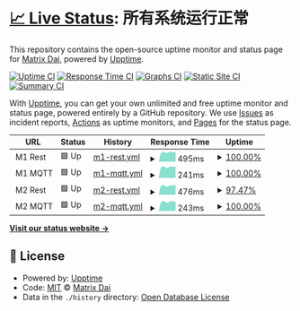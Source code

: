 # [📈 Live Status](https://MatrixDai.github.io/xcar-uptime): <!--live status--> **所有系统运行正常**

This repository contains the open-source uptime monitor and status page for [Matrix Dai](https://MatrixDai.github.io/xcar-uptime), powered by [Upptime](https://github.com/upptime/upptime).

[![Uptime CI](https://github.com/MatrixDai/xcar-uptime/workflows/Uptime%20CI/badge.svg)](https://github.com/MatrixDai/xcar-uptime/actions?query=workflow%3A%22Uptime+CI%22)
[![Response Time CI](https://github.com/MatrixDai/xcar-uptime/workflows/Response%20Time%20CI/badge.svg)](https://github.com/MatrixDai/xcar-uptime/actions?query=workflow%3A%22Response+Time+CI%22)
[![Graphs CI](https://github.com/MatrixDai/xcar-uptime/workflows/Graphs%20CI/badge.svg)](https://github.com/MatrixDai/xcar-uptime/actions?query=workflow%3A%22Graphs+CI%22)
[![Static Site CI](https://github.com/MatrixDai/xcar-uptime/workflows/Static%20Site%20CI/badge.svg)](https://github.com/MatrixDai/xcar-uptime/actions?query=workflow%3A%22Static+Site+CI%22)
[![Summary CI](https://github.com/MatrixDai/xcar-uptime/workflows/Summary%20CI/badge.svg)](https://github.com/MatrixDai/xcar-uptime/actions?query=workflow%3A%22Summary+CI%22)

With [Upptime](https://upptime.js.org), you can get your own unlimited and free uptime monitor and status page, powered entirely by a GitHub repository. We use [Issues](https://github.com/MatrixDai/xcar-uptime/issues) as incident reports, [Actions](https://github.com/MatrixDai/xcar-uptime/actions) as uptime monitors, and [Pages](https://MatrixDai.github.io/xcar-uptime) for the status page.

<!--start: status pages-->
<!-- This summary is generated by Upptime (https://github.com/upptime/upptime) -->
<!-- Do not edit this manually, your changes will be overwritten -->
<!-- prettier-ignore -->
| URL | Status | History | Response Time | Uptime |
| --- | ------ | ------- | ------------- | ------ |
| <img alt="" src="https://favicons.githubusercontent.com/" height="13"> M1 Rest | 🟩 Up | [m1-rest.yml](https://github.com/MatrixDai/xcar-uptime/commits/HEAD/history/m1-rest.yml) | <details><summary><img alt="Response time graph" src="./graphs/m1-rest/response-time-week.png" height="20"> 495ms</summary><br><a href="https://MatrixDai.github.io/xcar-uptime/history/m1-rest"><img alt="Response time 495" src="https://img.shields.io/endpoint?url=https%3A%2F%2Fraw.githubusercontent.com%2FMatrixDai%2Fxcar-uptime%2FHEAD%2Fapi%2Fm1-rest%2Fresponse-time.json"></a><br><a href="https://MatrixDai.github.io/xcar-uptime/history/m1-rest"><img alt="24-hour response time 495" src="https://img.shields.io/endpoint?url=https%3A%2F%2Fraw.githubusercontent.com%2FMatrixDai%2Fxcar-uptime%2FHEAD%2Fapi%2Fm1-rest%2Fresponse-time-day.json"></a><br><a href="https://MatrixDai.github.io/xcar-uptime/history/m1-rest"><img alt="7-day response time 495" src="https://img.shields.io/endpoint?url=https%3A%2F%2Fraw.githubusercontent.com%2FMatrixDai%2Fxcar-uptime%2FHEAD%2Fapi%2Fm1-rest%2Fresponse-time-week.json"></a><br><a href="https://MatrixDai.github.io/xcar-uptime/history/m1-rest"><img alt="30-day response time 495" src="https://img.shields.io/endpoint?url=https%3A%2F%2Fraw.githubusercontent.com%2FMatrixDai%2Fxcar-uptime%2FHEAD%2Fapi%2Fm1-rest%2Fresponse-time-month.json"></a><br><a href="https://MatrixDai.github.io/xcar-uptime/history/m1-rest"><img alt="1-year response time 495" src="https://img.shields.io/endpoint?url=https%3A%2F%2Fraw.githubusercontent.com%2FMatrixDai%2Fxcar-uptime%2FHEAD%2Fapi%2Fm1-rest%2Fresponse-time-year.json"></a></details> | <details><summary><a href="https://MatrixDai.github.io/xcar-uptime/history/m1-rest">100.00%</a></summary><a href="https://MatrixDai.github.io/xcar-uptime/history/m1-rest"><img alt="All-time uptime 100.00%" src="https://img.shields.io/endpoint?url=https%3A%2F%2Fraw.githubusercontent.com%2FMatrixDai%2Fxcar-uptime%2FHEAD%2Fapi%2Fm1-rest%2Fuptime.json"></a><br><a href="https://MatrixDai.github.io/xcar-uptime/history/m1-rest"><img alt="24-hour uptime 100.00%" src="https://img.shields.io/endpoint?url=https%3A%2F%2Fraw.githubusercontent.com%2FMatrixDai%2Fxcar-uptime%2FHEAD%2Fapi%2Fm1-rest%2Fuptime-day.json"></a><br><a href="https://MatrixDai.github.io/xcar-uptime/history/m1-rest"><img alt="7-day uptime 100.00%" src="https://img.shields.io/endpoint?url=https%3A%2F%2Fraw.githubusercontent.com%2FMatrixDai%2Fxcar-uptime%2FHEAD%2Fapi%2Fm1-rest%2Fuptime-week.json"></a><br><a href="https://MatrixDai.github.io/xcar-uptime/history/m1-rest"><img alt="30-day uptime 100.00%" src="https://img.shields.io/endpoint?url=https%3A%2F%2Fraw.githubusercontent.com%2FMatrixDai%2Fxcar-uptime%2FHEAD%2Fapi%2Fm1-rest%2Fuptime-month.json"></a><br><a href="https://MatrixDai.github.io/xcar-uptime/history/m1-rest"><img alt="1-year uptime 100.00%" src="https://img.shields.io/endpoint?url=https%3A%2F%2Fraw.githubusercontent.com%2FMatrixDai%2Fxcar-uptime%2FHEAD%2Fapi%2Fm1-rest%2Fuptime-year.json"></a></details>
| <img alt="" src="https://favicons.githubusercontent.com/null" height="13"> M1 MQTT | 🟩 Up | [m1-mqtt.yml](https://github.com/MatrixDai/xcar-uptime/commits/HEAD/history/m1-mqtt.yml) | <details><summary><img alt="Response time graph" src="./graphs/m1-mqtt/response-time-week.png" height="20"> 241ms</summary><br><a href="https://MatrixDai.github.io/xcar-uptime/history/m1-mqtt"><img alt="Response time 241" src="https://img.shields.io/endpoint?url=https%3A%2F%2Fraw.githubusercontent.com%2FMatrixDai%2Fxcar-uptime%2FHEAD%2Fapi%2Fm1-mqtt%2Fresponse-time.json"></a><br><a href="https://MatrixDai.github.io/xcar-uptime/history/m1-mqtt"><img alt="24-hour response time 241" src="https://img.shields.io/endpoint?url=https%3A%2F%2Fraw.githubusercontent.com%2FMatrixDai%2Fxcar-uptime%2FHEAD%2Fapi%2Fm1-mqtt%2Fresponse-time-day.json"></a><br><a href="https://MatrixDai.github.io/xcar-uptime/history/m1-mqtt"><img alt="7-day response time 241" src="https://img.shields.io/endpoint?url=https%3A%2F%2Fraw.githubusercontent.com%2FMatrixDai%2Fxcar-uptime%2FHEAD%2Fapi%2Fm1-mqtt%2Fresponse-time-week.json"></a><br><a href="https://MatrixDai.github.io/xcar-uptime/history/m1-mqtt"><img alt="30-day response time 241" src="https://img.shields.io/endpoint?url=https%3A%2F%2Fraw.githubusercontent.com%2FMatrixDai%2Fxcar-uptime%2FHEAD%2Fapi%2Fm1-mqtt%2Fresponse-time-month.json"></a><br><a href="https://MatrixDai.github.io/xcar-uptime/history/m1-mqtt"><img alt="1-year response time 241" src="https://img.shields.io/endpoint?url=https%3A%2F%2Fraw.githubusercontent.com%2FMatrixDai%2Fxcar-uptime%2FHEAD%2Fapi%2Fm1-mqtt%2Fresponse-time-year.json"></a></details> | <details><summary><a href="https://MatrixDai.github.io/xcar-uptime/history/m1-mqtt">100.00%</a></summary><a href="https://MatrixDai.github.io/xcar-uptime/history/m1-mqtt"><img alt="All-time uptime 100.00%" src="https://img.shields.io/endpoint?url=https%3A%2F%2Fraw.githubusercontent.com%2FMatrixDai%2Fxcar-uptime%2FHEAD%2Fapi%2Fm1-mqtt%2Fuptime.json"></a><br><a href="https://MatrixDai.github.io/xcar-uptime/history/m1-mqtt"><img alt="24-hour uptime 100.00%" src="https://img.shields.io/endpoint?url=https%3A%2F%2Fraw.githubusercontent.com%2FMatrixDai%2Fxcar-uptime%2FHEAD%2Fapi%2Fm1-mqtt%2Fuptime-day.json"></a><br><a href="https://MatrixDai.github.io/xcar-uptime/history/m1-mqtt"><img alt="7-day uptime 100.00%" src="https://img.shields.io/endpoint?url=https%3A%2F%2Fraw.githubusercontent.com%2FMatrixDai%2Fxcar-uptime%2FHEAD%2Fapi%2Fm1-mqtt%2Fuptime-week.json"></a><br><a href="https://MatrixDai.github.io/xcar-uptime/history/m1-mqtt"><img alt="30-day uptime 100.00%" src="https://img.shields.io/endpoint?url=https%3A%2F%2Fraw.githubusercontent.com%2FMatrixDai%2Fxcar-uptime%2FHEAD%2Fapi%2Fm1-mqtt%2Fuptime-month.json"></a><br><a href="https://MatrixDai.github.io/xcar-uptime/history/m1-mqtt"><img alt="1-year uptime 100.00%" src="https://img.shields.io/endpoint?url=https%3A%2F%2Fraw.githubusercontent.com%2FMatrixDai%2Fxcar-uptime%2FHEAD%2Fapi%2Fm1-mqtt%2Fuptime-year.json"></a></details>
| <img alt="" src="https://favicons.githubusercontent.com/" height="13"> M2 Rest | 🟩 Up | [m2-rest.yml](https://github.com/MatrixDai/xcar-uptime/commits/HEAD/history/m2-rest.yml) | <details><summary><img alt="Response time graph" src="./graphs/m2-rest/response-time-week.png" height="20"> 476ms</summary><br><a href="https://MatrixDai.github.io/xcar-uptime/history/m2-rest"><img alt="Response time 476" src="https://img.shields.io/endpoint?url=https%3A%2F%2Fraw.githubusercontent.com%2FMatrixDai%2Fxcar-uptime%2FHEAD%2Fapi%2Fm2-rest%2Fresponse-time.json"></a><br><a href="https://MatrixDai.github.io/xcar-uptime/history/m2-rest"><img alt="24-hour response time 476" src="https://img.shields.io/endpoint?url=https%3A%2F%2Fraw.githubusercontent.com%2FMatrixDai%2Fxcar-uptime%2FHEAD%2Fapi%2Fm2-rest%2Fresponse-time-day.json"></a><br><a href="https://MatrixDai.github.io/xcar-uptime/history/m2-rest"><img alt="7-day response time 476" src="https://img.shields.io/endpoint?url=https%3A%2F%2Fraw.githubusercontent.com%2FMatrixDai%2Fxcar-uptime%2FHEAD%2Fapi%2Fm2-rest%2Fresponse-time-week.json"></a><br><a href="https://MatrixDai.github.io/xcar-uptime/history/m2-rest"><img alt="30-day response time 476" src="https://img.shields.io/endpoint?url=https%3A%2F%2Fraw.githubusercontent.com%2FMatrixDai%2Fxcar-uptime%2FHEAD%2Fapi%2Fm2-rest%2Fresponse-time-month.json"></a><br><a href="https://MatrixDai.github.io/xcar-uptime/history/m2-rest"><img alt="1-year response time 476" src="https://img.shields.io/endpoint?url=https%3A%2F%2Fraw.githubusercontent.com%2FMatrixDai%2Fxcar-uptime%2FHEAD%2Fapi%2Fm2-rest%2Fresponse-time-year.json"></a></details> | <details><summary><a href="https://MatrixDai.github.io/xcar-uptime/history/m2-rest">97.47%</a></summary><a href="https://MatrixDai.github.io/xcar-uptime/history/m2-rest"><img alt="All-time uptime 97.47%" src="https://img.shields.io/endpoint?url=https%3A%2F%2Fraw.githubusercontent.com%2FMatrixDai%2Fxcar-uptime%2FHEAD%2Fapi%2Fm2-rest%2Fuptime.json"></a><br><a href="https://MatrixDai.github.io/xcar-uptime/history/m2-rest"><img alt="24-hour uptime 97.47%" src="https://img.shields.io/endpoint?url=https%3A%2F%2Fraw.githubusercontent.com%2FMatrixDai%2Fxcar-uptime%2FHEAD%2Fapi%2Fm2-rest%2Fuptime-day.json"></a><br><a href="https://MatrixDai.github.io/xcar-uptime/history/m2-rest"><img alt="7-day uptime 97.47%" src="https://img.shields.io/endpoint?url=https%3A%2F%2Fraw.githubusercontent.com%2FMatrixDai%2Fxcar-uptime%2FHEAD%2Fapi%2Fm2-rest%2Fuptime-week.json"></a><br><a href="https://MatrixDai.github.io/xcar-uptime/history/m2-rest"><img alt="30-day uptime 97.47%" src="https://img.shields.io/endpoint?url=https%3A%2F%2Fraw.githubusercontent.com%2FMatrixDai%2Fxcar-uptime%2FHEAD%2Fapi%2Fm2-rest%2Fuptime-month.json"></a><br><a href="https://MatrixDai.github.io/xcar-uptime/history/m2-rest"><img alt="1-year uptime 97.47%" src="https://img.shields.io/endpoint?url=https%3A%2F%2Fraw.githubusercontent.com%2FMatrixDai%2Fxcar-uptime%2FHEAD%2Fapi%2Fm2-rest%2Fuptime-year.json"></a></details>
| <img alt="" src="https://favicons.githubusercontent.com/null" height="13"> M2 MQTT | 🟩 Up | [m2-mqtt.yml](https://github.com/MatrixDai/xcar-uptime/commits/HEAD/history/m2-mqtt.yml) | <details><summary><img alt="Response time graph" src="./graphs/m2-mqtt/response-time-week.png" height="20"> 243ms</summary><br><a href="https://MatrixDai.github.io/xcar-uptime/history/m2-mqtt"><img alt="Response time 243" src="https://img.shields.io/endpoint?url=https%3A%2F%2Fraw.githubusercontent.com%2FMatrixDai%2Fxcar-uptime%2FHEAD%2Fapi%2Fm2-mqtt%2Fresponse-time.json"></a><br><a href="https://MatrixDai.github.io/xcar-uptime/history/m2-mqtt"><img alt="24-hour response time 243" src="https://img.shields.io/endpoint?url=https%3A%2F%2Fraw.githubusercontent.com%2FMatrixDai%2Fxcar-uptime%2FHEAD%2Fapi%2Fm2-mqtt%2Fresponse-time-day.json"></a><br><a href="https://MatrixDai.github.io/xcar-uptime/history/m2-mqtt"><img alt="7-day response time 243" src="https://img.shields.io/endpoint?url=https%3A%2F%2Fraw.githubusercontent.com%2FMatrixDai%2Fxcar-uptime%2FHEAD%2Fapi%2Fm2-mqtt%2Fresponse-time-week.json"></a><br><a href="https://MatrixDai.github.io/xcar-uptime/history/m2-mqtt"><img alt="30-day response time 243" src="https://img.shields.io/endpoint?url=https%3A%2F%2Fraw.githubusercontent.com%2FMatrixDai%2Fxcar-uptime%2FHEAD%2Fapi%2Fm2-mqtt%2Fresponse-time-month.json"></a><br><a href="https://MatrixDai.github.io/xcar-uptime/history/m2-mqtt"><img alt="1-year response time 243" src="https://img.shields.io/endpoint?url=https%3A%2F%2Fraw.githubusercontent.com%2FMatrixDai%2Fxcar-uptime%2FHEAD%2Fapi%2Fm2-mqtt%2Fresponse-time-year.json"></a></details> | <details><summary><a href="https://MatrixDai.github.io/xcar-uptime/history/m2-mqtt">100.00%</a></summary><a href="https://MatrixDai.github.io/xcar-uptime/history/m2-mqtt"><img alt="All-time uptime 100.00%" src="https://img.shields.io/endpoint?url=https%3A%2F%2Fraw.githubusercontent.com%2FMatrixDai%2Fxcar-uptime%2FHEAD%2Fapi%2Fm2-mqtt%2Fuptime.json"></a><br><a href="https://MatrixDai.github.io/xcar-uptime/history/m2-mqtt"><img alt="24-hour uptime 100.00%" src="https://img.shields.io/endpoint?url=https%3A%2F%2Fraw.githubusercontent.com%2FMatrixDai%2Fxcar-uptime%2FHEAD%2Fapi%2Fm2-mqtt%2Fuptime-day.json"></a><br><a href="https://MatrixDai.github.io/xcar-uptime/history/m2-mqtt"><img alt="7-day uptime 100.00%" src="https://img.shields.io/endpoint?url=https%3A%2F%2Fraw.githubusercontent.com%2FMatrixDai%2Fxcar-uptime%2FHEAD%2Fapi%2Fm2-mqtt%2Fuptime-week.json"></a><br><a href="https://MatrixDai.github.io/xcar-uptime/history/m2-mqtt"><img alt="30-day uptime 100.00%" src="https://img.shields.io/endpoint?url=https%3A%2F%2Fraw.githubusercontent.com%2FMatrixDai%2Fxcar-uptime%2FHEAD%2Fapi%2Fm2-mqtt%2Fuptime-month.json"></a><br><a href="https://MatrixDai.github.io/xcar-uptime/history/m2-mqtt"><img alt="1-year uptime 100.00%" src="https://img.shields.io/endpoint?url=https%3A%2F%2Fraw.githubusercontent.com%2FMatrixDai%2Fxcar-uptime%2FHEAD%2Fapi%2Fm2-mqtt%2Fuptime-year.json"></a></details>

<!--end: status pages-->

[**Visit our status website →**](https://MatrixDai.github.io/xcar-uptime)

## 📄 License

- Powered by: [Upptime](https://github.com/upptime/upptime)
- Code: [MIT](./LICENSE) © [Matrix Dai](https://MatrixDai.github.io/xcar-uptime)
- Data in the `./history` directory: [Open Database License](https://opendatacommons.org/licenses/odbl/1-0/)

